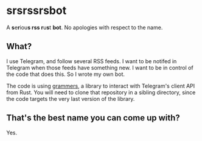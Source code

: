 # srsrssrsbot

A **s**e**r**iou**s rss r**u**s**t **bot**. No apologies with respect to the name.

## What?

I use Telegram, and follow several RSS feeds. I want to be notifed in Telegram when those feeds
have something new. I want to be in control of the code that does this. So I wrote my own bot.

The code is using [grammers](https://github.com/lonami/grammers), a library to interact with
Telegram's client API from Rust. You will need to clone that repository in a sibling directory,
since the code targets the very last version of the library.

## That's the best name you can come up with?

Yes.
